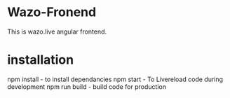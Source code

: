 # Wazo-Fronend

This is wazo.live angular frontend.

# installation
npm install - to install dependancies
npm start - To Livereload code during development
npm run build - build code for production
